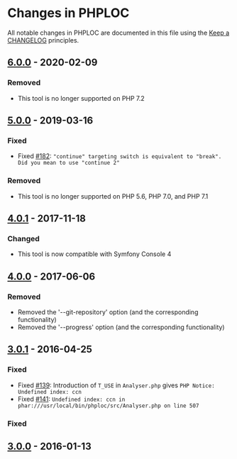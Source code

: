 # Changes in PHPLOC

All notable changes in PHPLOC are documented in this file using the [Keep a CHANGELOG](http://keepachangelog.com/) principles.

## [6.0.0] - 2020-02-09

### Removed

* This tool is no longer supported on PHP 7.2

## [5.0.0] - 2019-03-16

### Fixed

* Fixed [#182](https://github.com/sebastianbergmann/phploc/pull/182): `"continue" targeting switch is equivalent to "break". Did you mean to use "continue 2"`

### Removed

* This tool is no longer supported on PHP 5.6, PHP 7.0, and PHP 7.1

## [4.0.1] - 2017-11-18

### Changed

* This tool is now compatible with Symfony Console 4

## [4.0.0] - 2017-06-06

### Removed

* Removed the '--git-repository' option (and the corresponding functionality)
* Removed the '--progress' option (and the corresponding functionality)

## [3.0.1] - 2016-04-25

### Fixed

* Fixed [#139](https://github.com/sebastianbergmann/phploc/issues/139): Introduction of `T_USE` in `Analyser.php` gives `PHP Notice: Undefined index: ccn`
* Fixed [#141](https://github.com/sebastianbergmann/phploc/issues/141): `Undefined index: ccn in phar:///usr/local/bin/phploc/src/Analyser.php on line 507`

### Fixed

## [3.0.0] - 2016-01-13

[6.0.0]: https://github.com/sebastianbergmann/phploc/compare/5.0.0...6.0.0
[5.0.0]: https://github.com/sebastianbergmann/phploc/compare/4.0.1...5.0.0
[4.0.1]: https://github.com/sebastianbergmann/phploc/compare/4.0.0...4.0.1
[4.0.0]: https://github.com/sebastianbergmann/phploc/compare/3.0...4.0.0
[3.0.1]: https://github.com/sebastianbergmann/phploc/compare/3.0.0...3.0.1
[3.0.0]: https://github.com/sebastianbergmann/phploc/compare/2.1.5...3.0.0


